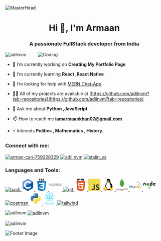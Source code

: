 ![MasterHead](https://i.pinimg.com/originals/b4/e3/71/b4e371619042d1e80918d09904e90f7d.gif)

<h1 align="center">Hi 👋, I'm Armaan</h1>
<h3 align="center">A passionate FullStack developer from India</h3>
<img align = "right" alt="Coding" width="400" src="https://cdn.dribbble.com/users/1162077/screenshots/3848914/programmer.gif">

<p align="left"> <img src="https://komarev.com/ghpvc/?username=adilnvm&label=Profile%20views&color=0e75b6&style=flat" alt="adilnvm" /> </p>

- 🔭 I’m currently working on **Creating My Portfolio Page**

- 🌱 I’m currently learning **React ,React Native**

- 🤝 I’m looking for help with [MERN Chat-App](https://sayit-3cnw.onrender.com/)

- 👨‍💻 All of my projects are available at [https://github.com/adilnvm?tab=repositories](https://github.com/adilnvm?tab=repositories)

- 💬 Ask me about **Python ,JavaScript**

- 📫 How to reach me **iamarmaankhan07@gmail.com**

- ⚡ Interests **Politics , Mathematics , History.**

<h3 align="left">Connect with me:</h3>
<p align="left">
<a href="https://linkedin.com/in/arman-can-759228329" target="blank"><img align="center" src="https://raw.githubusercontent.com/rahuldkjain/github-profile-readme-generator/master/src/images/icons/Social/linked-in-alt.svg" alt="arman-can-759228329" height="30" width="40" /></a>
<a href="https://instagram.com/adil.nvm" target="blank"><img align="center" src="https://raw.githubusercontent.com/rahuldkjain/github-profile-readme-generator/master/src/images/icons/Social/instagram.svg" alt="adil.nvm" height="30" width="40" /></a>
<a href="https://discord.gg/stalin_xs" target="blank"><img align="center" src="https://raw.githubusercontent.com/rahuldkjain/github-profile-readme-generator/master/src/images/icons/Social/discord.svg" alt="stalin_xs" height="30" width="40" /></a>
</p>

<h3 align="left">Languages and Tools:</h3>
<p align="left"> <a href="https://www.gnu.org/software/bash/" target="_blank" rel="noreferrer"> <img src="https://www.vectorlogo.zone/logos/gnu_bash/gnu_bash-icon.svg" alt="bash" width="40" height="40"/> </a> <a href="https://www.cprogramming.com/" target="_blank" rel="noreferrer"> <img src="https://raw.githubusercontent.com/devicons/devicon/master/icons/c/c-original.svg" alt="c" width="40" height="40"/> </a> <a href="https://www.w3schools.com/css/" target="_blank" rel="noreferrer"> <img src="https://raw.githubusercontent.com/devicons/devicon/master/icons/css3/css3-original-wordmark.svg" alt="css3" width="40" height="40"/> </a> <a href="https://expressjs.com" target="_blank" rel="noreferrer"> <img src="https://raw.githubusercontent.com/devicons/devicon/master/icons/express/express-original-wordmark.svg" alt="express" width="40" height="40"/> </a> <a href="https://git-scm.com/" target="_blank" rel="noreferrer"> <img src="https://www.vectorlogo.zone/logos/git-scm/git-scm-icon.svg" alt="git" width="40" height="40"/> </a> <a href="https://www.w3.org/html/" target="_blank" rel="noreferrer"> <img src="https://raw.githubusercontent.com/devicons/devicon/master/icons/html5/html5-original-wordmark.svg" alt="html5" width="40" height="40"/> </a> <a href="https://developer.mozilla.org/en-US/docs/Web/JavaScript" target="_blank" rel="noreferrer"> <img src="https://raw.githubusercontent.com/devicons/devicon/master/icons/javascript/javascript-original.svg" alt="javascript" width="40" height="40"/> </a> <a href="https://www.linux.org/" target="_blank" rel="noreferrer"> <img src="https://raw.githubusercontent.com/devicons/devicon/master/icons/linux/linux-original.svg" alt="linux" width="40" height="40"/> </a> <a href="https://www.mongodb.com/" target="_blank" rel="noreferrer"> <img src="https://raw.githubusercontent.com/devicons/devicon/master/icons/mongodb/mongodb-original-wordmark.svg" alt="mongodb" width="40" height="40"/> </a> <a href="https://www.mysql.com/" target="_blank" rel="noreferrer"> <img src="https://raw.githubusercontent.com/devicons/devicon/master/icons/mysql/mysql-original-wordmark.svg" alt="mysql" width="40" height="40"/> </a> <a href="https://nodejs.org" target="_blank" rel="noreferrer"> <img src="https://raw.githubusercontent.com/devicons/devicon/master/icons/nodejs/nodejs-original-wordmark.svg" alt="nodejs" width="40" height="40"/> </a> <a href="https://postman.com" target="_blank" rel="noreferrer"> <img src="https://www.vectorlogo.zone/logos/getpostman/getpostman-icon.svg" alt="postman" width="40" height="40"/> </a> <a href="https://www.python.org" target="_blank" rel="noreferrer"> <img src="https://raw.githubusercontent.com/devicons/devicon/master/icons/python/python-original.svg" alt="python" width="40" height="40"/> </a> <a href="https://reactjs.org/" target="_blank" rel="noreferrer"> <img src="https://raw.githubusercontent.com/devicons/devicon/master/icons/react/react-original-wordmark.svg" alt="react" width="40" height="40"/> </a> <a href="https://tailwindcss.com/" target="_blank" rel="noreferrer"> <img src="https://www.vectorlogo.zone/logos/tailwindcss/tailwindcss-icon.svg" alt="tailwind" width="40" height="40"/> </a> </p>

<p><img align="left" src="https://github-readme-stats.vercel.app/api/top-langs?username=adilnvm&show_icons=true&locale=en&layout=compact" alt="adilnvm" /></p>

<p>&nbsp;<img align="center" src="https://github-readme-stats.vercel.app/api?username=adilnvm&show_icons=true&locale=en" alt="adilnvm" /></p>

<p><img align="center" src="https://github-readme-streak-stats.herokuapp.com/?user=adilnvm&" alt="adilnvm" /></p>
<img alt="Footer Image" style="width: 980px; max-width: 100%; height: auto;" src="https://media.tenor.com/GiO4XNKti44AAAAM/retrowave-synthwave.gif">
